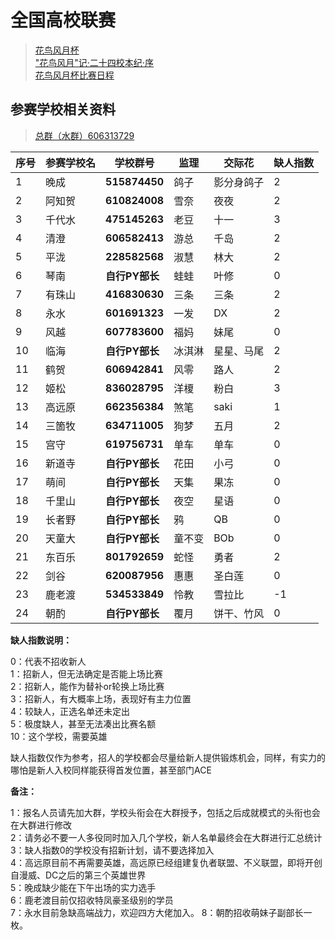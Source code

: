 全国高校联赛
=============
> [花鸟风月杯](hnfy.md)  
> ["花鸟风月"记·二十四校本纪·序](bj.md)  
> [花鸟风月杯比赛日程](day.md)

## 参赛学校相关资料 
> [总群（水群）606313729](https://jq.qq.com/?_wv=1027&k=5AtCCIw)

 序号 | 参赛学校名 | 学校群号 | 监理  | 交际花      | 缺人指数 
 ---|---------|---------------|-----|----------|----- 
 1  | 晚成    | **515874450** | 鸽子  | 影分身鸽子 | 2    
 2  | 阿知贺  | **610824008** | 雪奈  | 夜夜      | 2    
 3  | 千代水  | **475145263** | 老豆  | 十一       | 3    
 4  | 清澄    | **606582413** | 游总  | 千岛       | 2    
 5  | 平泷    | **228582568** | 淑慧  | 林大       | 2   
 6  | 琴南    | **自行PY部长** | 蛙蛙  | 叶修       | 0    
 7  | 有珠山  | **416830630** | 三条  | 三条       | 2    
 8  | 永水    | **601691323** | 一发  | DX       | 2    
 9  | 风越    | **607783600** | 福妈  | 妹尾       | 0    
 10 | 临海    | **自行PY部长** | 冰淇淋 | 星星、马尾    | 2    
 11 | 鹤贺    | **606942841** | 风零  | 路人       | 2    
 12 | 姬松    | **836028795** | 洋榎  | 粉白       | 3    
 13 | 高远原  | **662356384** | 煞笔  | saki     | 1   
 14 | 三箇牧  | **634711005** | 狗梦  | 五月       | 2    
 15 | 宫守    | **619756731** | 单车  | 单车       | 0    
 16 | 新道寺  | **自行PY部长** | 花田  | 小弓       | 0    
 17 | 萌间  | **自行PY部长**  | 天集  | 果冻       | 0    
 18 | 千里山  | **自行PY部长**  | 夜空  | 星语       | 0    
 19 | 长者野  | **自行PY部长**  | 鸦   | QB      | 0    
 20 | 天童大  | **自行PY部长**  | 童不变  | BOb       | 0    
 21 | 东百乐  | **801792659** | 蛇怪  | 勇者       | 2    
 22 | 剑谷    | **620087956** | 惠惠  | 圣白莲      | 0    
 23 | 鹿老渡  | **534533849** | 怜教  | 雪拉比      | -1    
 24 | 朝酌    | **自行PY部长** | 覆月  | 饼干、竹风    | 0   

**缺人指数说明：**

0：代表不招收新人  
1：招新人，但无法确定是否能上场比赛  
2：招新人，能作为替补or轮换上场比赛  
3：招新人，有大概率上场，表现好有主力位置  
4：较缺人，正选名单还未定出  
5：极度缺人，甚至无法凑出比赛名额  
10：这个学校，需要英雄

缺人指数仅作为参考，招人的学校都会尽量给新人提供锻炼机会，同样，有实力的哪怕是新人入校同样能获得首发位置，甚至部门ACE

**备注：**

1：报名人员请先加大群，学校头衔会在大群授予，包括之后成就模式的头衔也会在大群进行修改  
2：请务必不要一人多役同时加入几个学校，新人名单最终会在大群进行汇总统计  
3：缺人指数0的学校没有招新计划，请不要选择加入  
4：高远原目前不再需要英雄，高远原已经组建复仇者联盟、不义联盟，即将开创自漫威、DC之后的第三个英雄世界  
5：晚成缺少能在下午出场的实力选手   
6：鹿老渡目前仅招收特凤豪圣级别的学员  
7：永水目前急缺高端战力，欢迎四方大佬加入。 
8：朝酌招收萌妹子副部长一枚。
